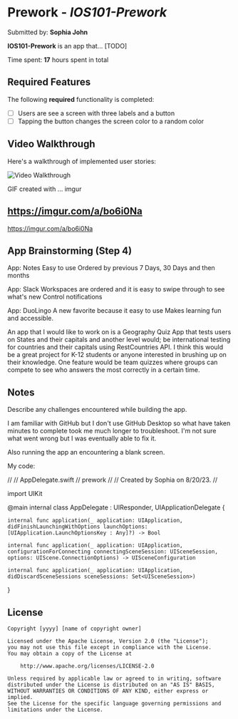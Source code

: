 # Prework - *IOS101-Prework*

Submitted by: **Sophia John**

**IOS101-Prework** is an app that... [TODO] 

Time spent: **17** hours spent in total

## Required Features

The following **required** functionality is completed:

- [ ] Users are see a screen with three labels and a button
- [ ] Tapping the button changes the screen color to a random color
 
## Video Walkthrough

Here's a walkthrough of implemented user stories:

<img src='http://i.imgur.com/link/to/your/gif/file.gif' title='Video Walkthrough' width='' alt='Video Walkthrough' />

<!-- Replace this with whatever GIF tool you used! -->
GIF created with ...  imgur
<!-- Recommended tools:
[Kap](https://getkap.co/) for macOS
[ScreenToGif](https://www.screentogif.com/) for Windows
[peek](https://github.com/phw/peek) for Linux. -->

## https://imgur.com/a/bo6i0Na
https://imgur.com/a/bo6i0Na

## App Brainstorming (Step 4)

App: Notes
Easy to use
Ordered by previous 7 Days, 30 Days and then months

App: Slack
Workspaces are ordered and it is easy to swipe through to see what's new
Control notifications

App: DuoLingo
A new favorite because it easy to use
Makes learning fun and accessible.

An app that I would like to work on is a Geography Quiz App that tests users on States and their capitals and another level would; be international testing for countries and their capitals using RestCountries API. I think this would be a great project for K-12 students or anyone interested in brushing up on their knowledge. One feature would be team quizzes where groups can compete to see who answers the most correctly in a certain time.

## Notes

Describe any challenges encountered while building the app.

I am familiar with GitHub but I don't use GitHub Desktop so what have taken minutes to complete took me much longer to troubleshoot. I'm not sure what went wrong but I was eventually able to fix it.

Also running the app an encountering a blank screen.

My code:

//
//  AppDelegate.swift
//  prework
//
//  Created by Sophia  on 8/20/23.
//

import UIKit

@main internal class AppDelegate : UIResponder, UIApplicationDelegate {

    internal func application(_ application: UIApplication, didFinishLaunchingWithOptions launchOptions: [UIApplication.LaunchOptionsKey : Any]?) -> Bool

    internal func application(_ application: UIApplication, configurationForConnecting connectingSceneSession: UISceneSession, options: UIScene.ConnectionOptions) -> UISceneConfiguration

    internal func application(_ application: UIApplication, didDiscardSceneSessions sceneSessions: Set<UISceneSession>)
}


## License

    Copyright [yyyy] [name of copyright owner]

    Licensed under the Apache License, Version 2.0 (the "License");
    you may not use this file except in compliance with the License.
    You may obtain a copy of the License at

        http://www.apache.org/licenses/LICENSE-2.0

    Unless required by applicable law or agreed to in writing, software
    distributed under the License is distributed on an "AS IS" BASIS,
    WITHOUT WARRANTIES OR CONDITIONS OF ANY KIND, either express or implied.
    See the License for the specific language governing permissions and
    limitations under the License.
